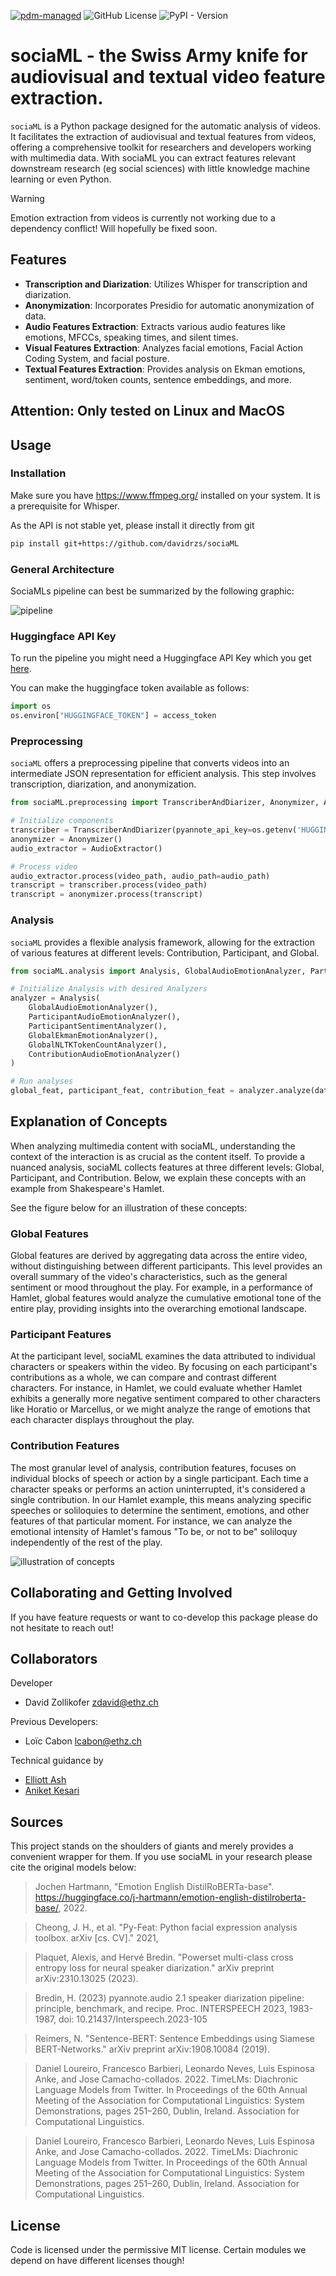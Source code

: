 [![pdm-managed](https://img.shields.io/badge/pdm-managed-blueviolet)](https://pdm-project.org)
![GitHub License](https://img.shields.io/github/license/davidrzs/sociaML)
![PyPI - Version](https://img.shields.io/pypi/v/sociaML)

# sociaML - the Swiss Army knife for audiovisual and textual video feature extraction.

`sociaML` is a Python package designed for the automatic analysis of videos. It facilitates the extraction of audiovisual and textual features from videos, offering a comprehensive toolkit for researchers and developers working with multimedia data. With sociaML you can extract features relevant downstream research (eg social sciences) with little knowledge machine learning or even Python.


> [!WARNING]  
> Emotion extraction from videos is currently not working due to a dependency conflict! Will hopefully be fixed soon.


## Features

- **Transcription and Diarization**: Utilizes Whisper for transcription and diarization.
- **Anonymization**: Incorporates Presidio for automatic anonymization of data.
- **Audio Features Extraction**: Extracts various audio features like emotions, MFCCs, speaking times, and silent times.
- **Visual Features Extraction**: Analyzes facial emotions, Facial Action Coding System, and facial posture.
- **Textual Features Extraction**: Provides analysis on Ekman emotions, sentiment, word/token counts, sentence embeddings, and more.

## Attention: Only tested on Linux and MacOS

## Usage


### Installation

Make sure you have https://www.ffmpeg.org/ installed on your system. It is a prerequisite for Whisper.

As the API is not stable yet, please install it directly from git

```bash
pip install git+https://github.com/davidrzs/sociaML
```

### General Architecture

SociaMLs pipeline can best be summarized by the following graphic:

![pipeline](https://raw.githubusercontent.com/davidrzs/sociaML/main/docs/images/pipeline.png?token=GHSAT0AAAAAACLXMZ3GTH4TYFX3ETB3LZWQZNDHXRA)


### Huggingface API Key

To run the pipeline you might need a Huggingface API Key which you get [here](https://huggingface.co/docs/hub/en/security-tokens).

You can make the huggingface token available as follows: 
```python
import os
os.environ["HUGGINGFACE_TOKEN"] = access_token
```

### Preprocessing

`sociaML` offers a preprocessing pipeline that converts videos into an intermediate JSON representation for efficient analysis. This step involves transcription, diarization, and anonymization.

```python
from sociaML.preprocessing import TranscriberAndDiarizer, Anonymizer, AudioExtractor

# Initialize components
transcriber = TranscriberAndDiarizer(pyannote_api_key=os.getenv('HUGGINGFACE_TOKEN'))
anonymizer = Anonymizer()
audio_extractor = AudioExtractor()

# Process video
audio_extractor.process(video_path, audio_path=audio_path)
transcript = transcriber.process(video_path)
transcript = anonymizer.process(transcript)
```

### Analysis

`sociaML` provides a flexible analysis framework, allowing for the extraction of various features at different levels: Contribution, Participant, and Global.

```python
from sociaML.analysis import Analysis, GlobalAudioEmotionAnalyzer, ParticipantAudioEmotionAnalyzer, ParticipantSentimentAnalyzer, GlobalEkmanEmotionAnalyzer, GlobalNLTKTokenCountAnalyzer, ContributionAudioEmotionAnalyzer

# Initialize Analysis with desired Analyzers
analyzer = Analysis(
    GlobalAudioEmotionAnalyzer(),
    ParticipantAudioEmotionAnalyzer(),
    ParticipantSentimentAnalyzer(),
    GlobalEkmanEmotionAnalyzer(), 
    GlobalNLTKTokenCountAnalyzer(), 
    ContributionAudioEmotionAnalyzer()
)

# Run analyses
global_feat, participant_feat, contribution_feat = analyzer.analyze(data_json, audio, sr, video)
```



## Explanation of Concepts

When analyzing multimedia content with sociaML, understanding the context of the interaction is as crucial as the content itself. To provide a nuanced analysis, sociaML collects features at three different levels: Global, Participant, and Contribution. Below, we explain these concepts with an example from Shakespeare's Hamlet.

See the figure below for an illustration of these concepts:

### Global Features

Global features are derived by aggregating data across the entire video, without distinguishing between different participants. This level provides an overall summary of the video's characteristics, such as the general sentiment or mood throughout the play. For example, in a performance of Hamlet, global features would analyze the cumulative emotional tone of the entire play, providing insights into the overarching emotional landscape.

### Participant Features

At the participant level, sociaML examines the data attributed to individual characters or speakers within the video. By focusing on each participant's contributions as a whole, we can compare and contrast different characters. For instance, in Hamlet, we could evaluate whether Hamlet exhibits a generally more negative sentiment compared to other characters like Horatio or Marcellus, or we might analyze the range of emotions that each character displays throughout the play.

### Contribution Features

The most granular level of analysis, contribution features, focuses on individual blocks of speech or action by a single participant. Each time a character speaks or performs an action uninterrupted, it's considered a single contribution. In our Hamlet example, this means analyzing specific speeches or soliloquies to determine the sentiment, emotions, and other features of that particular moment. For instance, we can analyze the emotional intensity of Hamlet's famous "To be, or not to be" soliloquy independently of the rest of the play.


![illustration of concepts](https://raw.githubusercontent.com/davidrzs/sociaML/main/docs/images/feature_matrix.png?token=GHSAT0AAAAAACLXMZ3H7UXHAADMIKXAKHZWZNDHXRA)

## Collaborating and Getting Involved 

If you have feature requests or want to co-develop this package please do not hesitate to reach out!


## Collaborators

Developer
- David Zollikofer zdavid@ethz.ch

Previous Developers:
- Loïc Cabon lcabon@ethz.ch

Technical guidance by 
- [Elliott Ash](https://elliottash.com/)
- [Aniket Kesari](https://www.aniketkesari.com/)



## Sources


This project stands on the shoulders of giants and merely provides a convenient wrapper for them. If you use sociaML in your research please cite the original models below:

> Jochen Hartmann, "Emotion English DistilRoBERTa-base". https://huggingface.co/j-hartmann/emotion-english-distilroberta-base/, 2022.

> Cheong, J. H., et al. "Py-Feat: Python facial expression analysis toolbox. arXiv [cs. CV]." 2021,

> Plaquet, Alexis, and Hervé Bredin. "Powerset multi-class cross entropy loss for neural speaker diarization." arXiv preprint arXiv:2310.13025 (2023).

> Bredin, H. (2023) pyannote.audio 2.1 speaker diarization pipeline: principle, benchmark, and recipe. Proc. INTERSPEECH 2023, 1983-1987, doi: 10.21437/Interspeech.2023-105

> Reimers, N. "Sentence-BERT: Sentence Embeddings using Siamese BERT-Networks." arXiv preprint arXiv:1908.10084 (2019).

> Daniel Loureiro, Francesco Barbieri, Leonardo Neves, Luis Espinosa Anke, and Jose Camacho-collados. 2022. TimeLMs: Diachronic Language Models from Twitter. In Proceedings of the 60th Annual Meeting of the Association for Computational Linguistics: System Demonstrations, pages 251–260, Dublin, Ireland. Association for Computational Linguistics.

> Daniel Loureiro, Francesco Barbieri, Leonardo Neves, Luis Espinosa Anke, and Jose Camacho-collados. 2022. TimeLMs: Diachronic Language Models from Twitter. In Proceedings of the 60th Annual Meeting of the Association for Computational Linguistics: System Demonstrations, pages 251–260, Dublin, Ireland. Association for Computational Linguistics.

## License

Code is licensed under the permissive MIT license. Certain modules we depend on have different licenses though!
